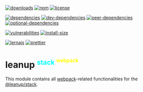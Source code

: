 [![downloads][downloads]][downloads-url]
[![npm][npm]][npm-url]
[![license][license]][license-url]

[![dependencies][dependencies]][dependencies-url]
[![dev-dependencies][dev-dependencies]][peer-dependencies-url]
[![peer-dependencies][peer-dependencies]][peer-dependencies-url]
[![optional-dependencies][optional-dependencies]][peer-dependencies-url]

[![vulnerabilities][vulnerabilities]][vulnerabilities-url]
[![install-size][install-size]][install-size-url]

[![lernajs][lernajs]][lernajs-url]
[![prettier][prettier]][prettier-url]

[leanup]: https://leanupjs.org/assets/logo.svg
[leanup-url]: https://leanupjs.org
[downloads]: https://img.shields.io/npm/dt/@leanup/stack-webpack.svg
[downloads-url]: https://npmcharts.com/compare/@leanup/stack-webpack
[npm]: https://img.shields.io/npm/v/@leanup/stack-webpack
[npm-url]: https://www.npmjs.com/package/@leanup/stack-webpack
[license]: https://img.shields.io/npm/l/@leanup/stack-webpack
[license-url]: https://github.com/leanupjs/leanup/blob/master/LICENSE
[dependencies]: https://status.david-dm.org/gh/leanupjs/leanup.svg?path=packages/stack/webpack&ref=release/1.1
[dependencies-url]: https://david-dm.org/leanupjs/leanup?path=packages/stack/webpack&ref=release/1.1
[dev-dependencies]: https://status.david-dm.org/gh/leanupjs/leanup.svg?path=packages/stack/webpack&ref=release/1.1&type=dev
[dev-dependencies-url]: https://david-dm.org/leanupjs/leanup?path=packages/stack/webpack&ref=release/1.1&type=dev
[peer-dependencies]: https://status.david-dm.org/gh/leanupjs/leanup.svg?path=packages/stack/webpack&ref=release/1.1&type=peer
[peer-dependencies-url]: https://david-dm.org/leanupjs/leanup?path=packages/stack/webpack&ref=release/1.1&type=peer
[optional-dependencies]: https://status.david-dm.org/gh/leanupjs/leanup.svg?path=packages/stack/webpack&ref=release/1.1&type=optional
[optional-dependencies-url]: https://david-dm.org/leanupjs/leanup?path=packages/stack/webpack&ref=release/1.1&type=optional
[vulnerabilities]: https://snyk.io/test/npm/@leanup/stack-webpack/badge.svg
[vulnerabilities-url]: https://snyk.io/test/npm/@leanup/stack-webpack
[install-size]: https://packagephobia.now.sh/badge?p=@leanup/stack-webpack@next
[install-size-url]: https://packagephobia.now.sh/result?p=@leanup/stack-webpack@next
[lernajs]: https://img.shields.io/badge/managed%20with-lerna-blueviolet
[lernajs-url]: https://lerna.js.org
[prettier]: https://img.shields.io/badge/code_style-prettier-ff69b4.svg
[prettier-url]: https://prettier.io

<h1>leanup
<sup style="color: #0ff; font-size: 75%">stack
<sup style="color: #ff0; font-size: 75%">webpack</sup></sup></h1>

This module contains all [webpack]-related functionalities for the [@leanup/stack].

[webpack]: https://webpack.js.org
[@leanup/stack]: https://leanupjs.org/#/modules/@leanup/stack
